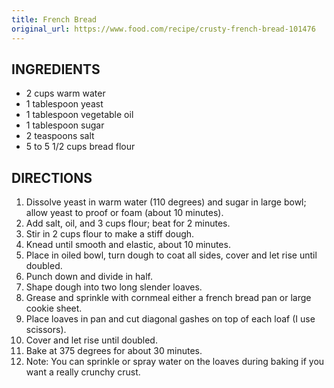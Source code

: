 ```yaml
---
title: French Bread
original_url: https://www.food.com/recipe/crusty-french-bread-101476
---
```


## INGREDIENTS

* 2 cups warm water
* 1 tablespoon yeast
* 1 tablespoon vegetable oil
* 1 tablespoon sugar
* 2 teaspoons salt
* 5 to 5 1/2 cups bread flour

## DIRECTIONS

1. Dissolve yeast in warm water (110 degrees) and sugar in large bowl; allow yeast to proof or foam (about 10 minutes).
1. Add salt, oil, and 3 cups flour; beat for 2 minutes.
1. Stir in 2 cups flour to make a stiff dough.
1. Knead until smooth and elastic, about 10 minutes.
1. Place in oiled bowl, turn dough to coat all sides, cover and let rise until doubled.
1. Punch down and divide in half.
1. Shape dough into two long slender loaves.
1. Grease and sprinkle with cornmeal either a french bread pan or large cookie sheet.
1. Place loaves in pan and cut diagonal gashes on top of each loaf (I use scissors).
1. Cover and let rise until doubled.
1. Bake at 375 degrees for about 30 minutes.
1. Note: You can sprinkle or spray water on the loaves during baking if you want a really crunchy crust.